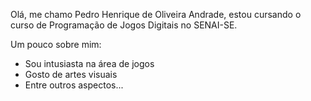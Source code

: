 Olá, me chamo Pedro Henrique de Oliveira Andrade, estou cursando o curso de Programação de Jogos Digitais no SENAI-SE.


Um pouco sobre mim:
- Sou intusiasta na área de jogos
- Gosto de artes visuais
- Entre outros aspectos...


